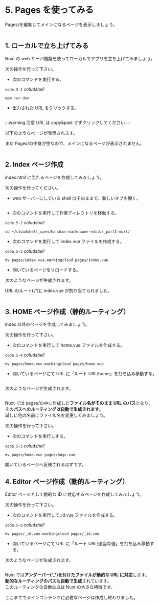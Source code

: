 # 5. Pages を使ってみる

Pages/を編集してメインになるページを表示しましょう。

<img :src="$withBase('/page.png')">

## 1. ローカルで立ち上げてみる

Nuxt の web サーバ機能を使ってローカルでアプリを立ち上げてみましょう。

次の操作を行って下さい。

- 次のコマンドを実行する。

`code.5-1` _coludshell_

```properties
npm run dev
```

- 出力された URL をクリックする。

<img :src="$withBase('/dev.png')">

:::warning 注意
URL は copy&past せずクリックしてください
:::

以下のようなページが表示されます。

まだ Pages/の中身が空なので、メインになるページが表示されません。

<img :src="$withBase('/404.png')">

## 2. Index ページ作成

index.html に当たるページを作成してみましょう。

次の操作を行ってください。

- web サーバーにしている shell はそのままで、新しいタブを開く。

<img :src="$withBase('/tab.png')">

- 次のコマンドを実行して作業ディレクトリを移動する。

`code.5-2` _coludshell_

```properties
cd ~/cloudshell_open/handson-markdowne-editor_part1-nuxt/
```

- 次のコマンドを実行して index.vue ファイルを作成する。

`code.5-3` _coludshell_

```properties
mv pages/index.vue.markingcloud pages/index.vue
```

- 開いているページをリロードする。

次のようなページが生成されます。

URL のルート(‘/')に index.vue が割り当てられました。

<img :src="$withBase('/index.png')">

## 3. HOME ページ作成（静的ルーティング）

index 以外のページを作成してみましょう。

次の操作を行って下さい。

- 次のコマンドを実行して home.vue ファイルを作成する。

`code.5-4` _coludshell_

```properties
mv pages/home.vue.markingcloud pages/home.vue
```

- 開いているページにて URL に「ルート URL/home」を打ち込み移動する。

<img :src="$withBase('/url.png')">

次のようなページが生成されます。

<img :src="$withBase('/home.png')">

Nuxt では pages/の中に作成した**ファイル名がそのまま URL のパス**となり、  
その**パスへのルーティングは自動で生成されます**。  
試しに他の名前にファイル名を変更してみましょう。

次の操作を行って下さい。

- 次のコマンドを実行しする。

`code.5-5` _coludshell_

```properties
mv pages/home.vue pages/hoge.vue
```

開いているページへ反映されるはずです。

## 4. Editor ページ作成（動的ルーティング）

Editor ページとして動的な ID に対応するページを作成してみましょう。

次の操作を行って下さい。

- 次のコマンドを実行して\_id.vue ファイルを作成する。

`code.5-6` _coludshell_

```properties
mv pages/_id.vue.markingcloud pages/_id.vue
```

- 開いているページにて URL に「ルート URL/適当な値」を打ち込み移動する。

次のようなページが生成されます。

<img :src="$withBase('/id.png')">

Nuxt では**アンダーバー(‘\_')を付けたファイルが動的な URL に対応**します。  
**動的なルーティングのパスも自動で生成**されています。  
このルーティングの自動生成は Nuxt の大きな特徴です。

ここまででメインコンテンツに必要なページは作成し終わりました。
